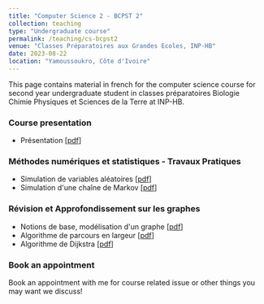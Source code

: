 ```yaml
---
title: "Computer Science 2 - BCPST 2"
collection: teaching
type: "Undergraduate course"
permalink: /teaching/cs-bcpst2
venue: "Classes Préparatoires aux Grandes Ecoles, INP-HB"
date: 2023-08-22
location: "Yamoussoukro, Côte d'Ivoire"
---
```


This page contains material in french for the computer science course for second year undergraduate student in classes préparatoires Biologie Chimie Physiques et Sciences de la Terre at INP-HB.

### Course presentation

- Présentation [[pdf](/files/00_presentation_S3_v2.pdf)]

### Méthodes numériques et statistiques - Travaux Pratiques

- Simulation de variables aléatoires [[pdf](/files/01_TP1_methodes_numeriques_S3_v2.pdf)]
- Simulation d'une chaîne de Markov [[pdf](/files/02_TP2_methodes_numeriques_S3_v2.pdf)]

### Révision et Approfondissement sur les graphes

- Notions de base, modélisation d'un graphe [[pdf](/files/20_graphes_S2_v2.pdf)]
- Algorithme de parcours en largeur [[pdf](/files/21_graphes_S2_v2.3.pdf)]
- Algorithme de Dijkstra [[pdf](/files/04_graphes_S3_v2.pdf)]


### Book an appointment

Book an appointment with me for course related issue or other things you may want we discuss!

<!-- Google Calendar Appointment Scheduling begin -->
<link href="https://calendar.google.com/calendar/scheduling-button-script.css" rel="stylesheet">
<script src="https://calendar.google.com/calendar/scheduling-button-script.js" async></script>
<script>
(function() {
  var target = document.currentScript;
  window.addEventListener('load', function() {
    calendar.schedulingButton.load({
      url: 'https://calendar.google.com/calendar/appointments/schedules/AcZssZ3u9xr-0rjkIyQQJYqLa3eEVZAkIIsxDXoup8ZK_pzxp_1Wiiv9E75gx_39C26BCtguIRtiO5x1?gv=true',
      color: '#039BE5',
      label: 'Book an appointment',
      target,
    });
  });
})();
</script>